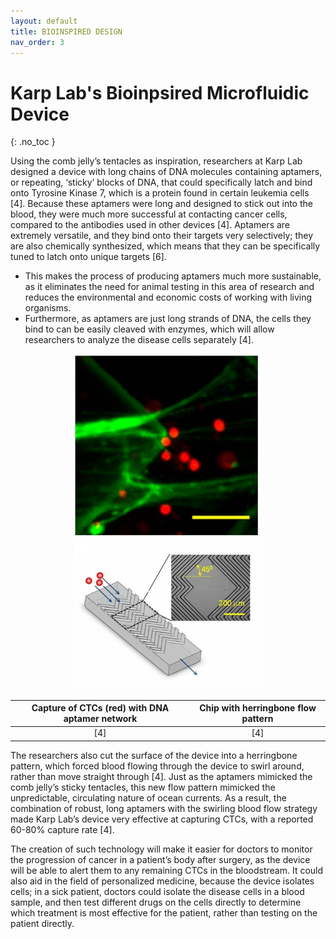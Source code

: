 ```yaml
---
layout: default
title: BIOINSPIRED DESIGN
nav_order: 3
---
```


# Karp Lab's Bioinpsired Microfluidic Device 
{: .no_toc }

Using the comb jelly’s tentacles as inspiration, researchers at Karp Lab designed a device with long chains of DNA molecules containing aptamers, or repeating, ‘sticky’ blocks of DNA, that could specifically latch and bind onto Tyrosine Kinase 7, which is a protein found in certain leukemia cells [4]. Because these aptamers were long and designed to stick out into the blood, they were much more successful at contacting cancer cells, compared to the antibodies used in other devices [4]. Aptamers are extremely versatile, and they bind onto their targets very selectively; they are also chemically synthesized, which means that they can be specifically tuned to latch onto unique targets [6]. 
-	This makes the process of producing aptamers much more sustainable, as it eliminates the need for animal testing in this area of research and reduces the environmental and economic costs of working with living organisms. 
-	Furthermore, as aptamers are just long strands of DNA, the cells they bind to can be easily cleaved with enzymes, which will allow researchers to analyze the disease cells separately [4]. 
<p align="middle">
  <img src="/captured_cells.PNG" width="300" hspace="20" />
  <img src="/device_mod.jpg" width="300" /> 
</p>

| Capture of CTCs (red) with DNA aptamer network | Chip with herringbone flow pattern         | 
|:----------------------------------------------:|:-----------------------------------------: |
| [4]                                            |                  [4]                       |

The researchers also cut the surface of the device into a herringbone pattern, which forced blood flowing through the device to swirl around, rather than move straight through [4]. Just as the aptamers mimicked the comb jelly’s sticky tentacles, this new flow pattern mimicked the unpredictable, circulating nature of ocean currents. As a result, the combination of robust, long aptamers with the swirling blood flow strategy made Karp Lab’s device very effective at capturing CTCs, with a reported 60-80% capture rate [4].  

The creation of such technology will make it easier for doctors to monitor the progression of cancer in a patient’s body after surgery, as the device will be able to alert them to any remaining CTCs in the bloodstream. It could also aid in the field of personalized medicine, because the device isolates cells; in a sick patient, doctors could isolate the disease cells in a blood sample, and then test different drugs on the cells directly to determine which treatment is most effective for the patient, rather than testing on the patient directly. 
